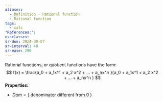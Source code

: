 ```yaml
---
aliases:
  - Definition - Rational function
  - Rational function
tags:
  - calc
"References:": 
cssclasses: 
sr-due: 2024-08-07
sr-interval: 48
sr-ease: 290
---
```

Rational functions, or quotient functions have the form: 
$$
f(x) = \frac{a_0 + a_1x^1 + a_2 x^2 + ... + a_nx^n }{a_0 + a_1x^1 + a_2 x^2 + ... + a_nx^n }
$$
**Properties:**
+ $Dom = \{\text{ denominator different from 0 }\}$

